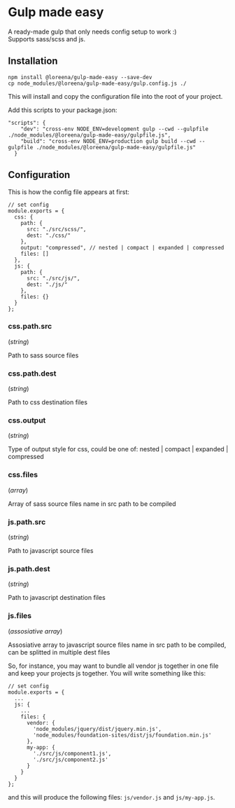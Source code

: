 # Gulp made easy

A ready-made gulp that only needs config setup to work :)  
Supports sass/scss and js.

## Installation

```
npm install @loreena/gulp-made-easy --save-dev
cp node_modules/@loreena/gulp-made-easy/gulp.config.js ./
```

This will install and copy the configuration file into the root of your project.

Add this scripts to your package.json:

```
"scripts": {
    "dev": "cross-env NODE_ENV=development gulp --cwd --gulpfile ./node_modules/@loreena/gulp-made-easy/gulpfile.js",
    "build": "cross-env NODE_ENV=production gulp build --cwd --gulpfile ./node_modules/@loreena/gulp-made-easy/gulpfile.js"
  }
```

## Configuration

This is how the config file appears at first:

```
// set config
module.exports = {
  css: {
    path: {
      src: "./src/scss/",
      dest: "./css/"
    },
    output: "compressed", // nested | compact | expanded | compressed
    files: []
  },
  js: {
    path: {
      src: "./src/js/",
      dest: "./js/"
    },
    files: {}
  }
};
```

### css.path.src

(_string_)

Path to sass source files

### css.path.dest

(_string_)

Path to css destination files

### css.output

(_string_)

Type of output style for css, could be one of: nested | compact | expanded | compressed

### css.files

(_array_)

Array of sass source files name in src path to be compiled

### js.path.src

(_string_)

Path to javascript source files

### js.path.dest

(_string_)

Path to javascript destination files

### js.files

(_assosiative array_)

Assosiative array to javascript source files name in src path to be compiled, can be splitted in multiple dest files

So, for instance, you may want to bundle all vendor js together in one file and keep your projects js together. You will write something like this:

```
// set config
module.exports = {
  ...
  js: {
    ...
    files: {
      vendor: {
        'node_modules/jquery/dist/jquery.min.js',
        'node_modules/foundation-sites/dist/js/foundation.min.js'
      },
      my-app: {
        './src/js/component1.js',
        './src/js/component2.js'
      }
    }
  }
};
```

and this will produce the following files: `js/vendor.js` and `js/my-app.js`.
